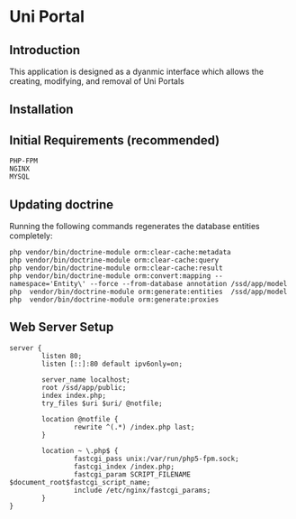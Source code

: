 Uni Portal
=======================

Introduction
------------
This application is designed as a dyanmic interface which allows the creating, modifying, and removal of Uni Portals

Installation
------------

Initial Requirements (recommended)
----------------------------
    PHP-FPM
    NGINX
    MYSQL

Updating doctrine
--------------------
Running the following commands regenerates the database entities completely:

    php vendor/bin/doctrine-module orm:clear-cache:metadata
    php vendor/bin/doctrine-module orm:clear-cache:query
    php vendor/bin/doctrine-module orm:clear-cache:result
    php vendor/bin/doctrine-module orm:convert:mapping --namespace='Entity\' --force --from-database annotation /ssd/app/model
    php  vendor/bin/doctrine-module orm:generate:entities  /ssd/app/model
    php  vendor/bin/doctrine-module orm:generate:proxies

Web Server Setup
----------------

    server {
            listen 80;
            listen [::]:80 default ipv6only=on;

            server_name localhost;
            root /ssd/app/public;
            index index.php;
            try_files $uri $uri/ @notfile;

            location @notfile {
                    rewrite ^(.*) /index.php last;
            }

            location ~ \.php$ {
                    fastcgi_pass unix:/var/run/php5-fpm.sock;
                    fastcgi_index /index.php;
                    fastcgi_param SCRIPT_FILENAME $document_root$fastcgi_script_name;
                    include /etc/nginx/fastcgi_params;
            }
    }
